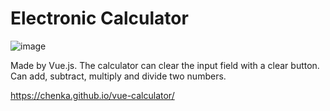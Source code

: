 # Electronic Calculator
![image](https://user-images.githubusercontent.com/837612/28257463-2cffd08c-6af5-11e7-97ce-e0a4d337fe11.png)


Made by Vue.js. The calculator can clear the input field with a clear button. Can add, subtract, multiply and divide two numbers.

https://chenka.github.io/vue-calculator/
